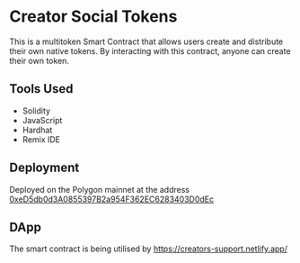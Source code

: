 # Creator Social Tokens

This is a multitoken Smart Contract that allows users create and distribute their own native tokens. By interacting with this contract, anyone can create their own token.

## Tools Used
* Solidity
* JavaScript
* Hardhat
* Remix IDE

## Deployment 

Deployed on the Polygon mainnet at the address [0xeD5db0d3A0855397B2a954F362EC6283403D0dEc](https://polygonscan.com/address/0xeD5db0d3A0855397B2a954F362EC6283403D0dEc)

## DApp

The smart contract is being utilised by https://creators-support.netlify.app/